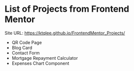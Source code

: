 # List of Projects from Frontend Mentor

Site URL: https://ktqlee.github.io/FrontendMentor_Projects/

* QR Code Page
* Blog Card
* Contact Form
* Mortgage Repayment Calculator
* Expenses Chart Component


